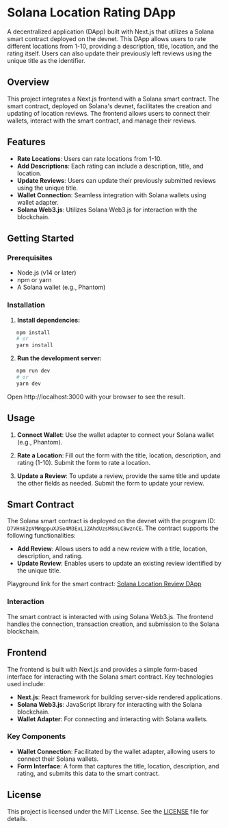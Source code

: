 # Solana Location Rating DApp

A decentralized application (DApp) built with Next.js that utilizes a Solana smart contract deployed on the devnet. This DApp allows users to rate different locations from 1-10, providing a description, title, location, and the rating itself. Users can also update their previously left reviews using the unique title as the identifier.

## Overview

This project integrates a Next.js frontend with a Solana smart contract. The smart contract, deployed on Solana's devnet, facilitates the creation and updating of location reviews. The frontend allows users to connect their wallets, interact with the smart contract, and manage their reviews.

## Features

- **Rate Locations**: Users can rate locations from 1-10.
- **Add Descriptions**: Each rating can include a description, title, and location.
- **Update Reviews**: Users can update their previously submitted reviews using the unique title.
- **Wallet Connection**: Seamless integration with Solana wallets using wallet adapter.
- **Solana Web3.js**: Utilizes Solana Web3.js for interaction with the blockchain.

## Getting Started

### Prerequisites

- Node.js (v14 or later)
- npm or yarn
- A Solana wallet (e.g., Phantom)

### Installation

1. **Install dependencies:**

```bash
   npm install
   # or
   yarn install
```

2. **Run the development server:**

```bash
   npm run dev
   # or
   yarn dev
```

Open http://localhost:3000 with your browser to see the result.

## Usage

1. **Connect Wallet**: Use the wallet adapter to connect your Solana wallet (e.g., Phantom).

2. **Rate a Location**: Fill out the form with the title, location, description, and rating (1-10). Submit the form to rate a location.

3. **Update a Review**: To update a review, provide the same title and update the other fields as needed. Submit the form to update your review.

## Smart Contract

The Solana smart contract is deployed on the devnet with the program ID: `D7VHn82pVMWqppuXJSe4M3ExL1ZAhdUzsM8nLC8wznCE`. The contract supports the following functionalities:

- **Add Review**: Allows users to add a new review with a title, location, description, and rating.
- **Update Review**: Enables users to update an existing review identified by the unique title.

Playground link for the smart contract: [Solana Location Review DApp](https://beta.solpg.io/666e1b67cffcf4b13384d189)

### Interaction

The smart contract is interacted with using Solana Web3.js. The frontend handles the connection, transaction creation, and submission to the Solana blockchain.

## Frontend

The frontend is built with Next.js and provides a simple form-based interface for interacting with the Solana smart contract. Key technologies used include:

- **Next.js**: React framework for building server-side rendered applications.
- **Solana Web3.js**: JavaScript library for interacting with the Solana blockchain.
- **Wallet Adapter**: For connecting and interacting with Solana wallets.

### Key Components

- **Wallet Connection**: Facilitated by the wallet adapter, allowing users to connect their Solana wallets.
- **Form Interface**: A form that captures the title, location, description, and rating, and submits this data to the smart contract.

## License

This project is licensed under the MIT License. See the [LICENSE](LICENSE) file for details.
